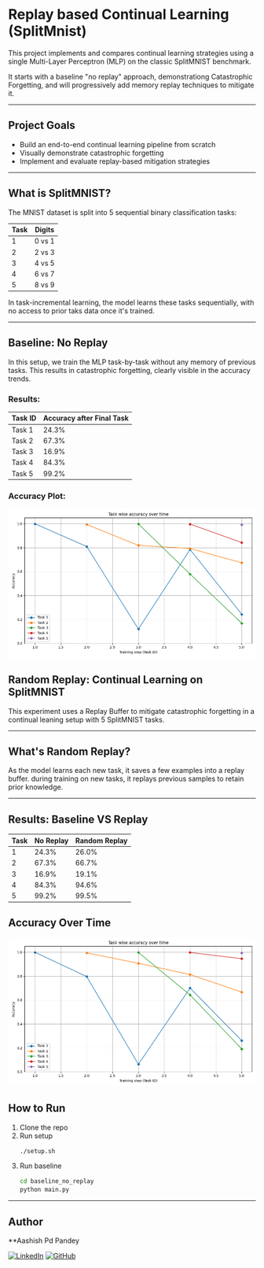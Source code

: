 # Replay based Continual Learning (SplitMnist)

This project implements and compares continual learning strategies using a single Multi-Layer Perceptron (MLP) on the classic SplitMNIST benchmark.

It starts with a baseline "no replay" approach, demonstrationg Catastrophic Forgetting, and will progressively add memory replay techniques to mitigate it.


-----

## Project Goals
- Build an end-to-end continual learning pipeline from scratch
- Visually demonstrate catastrophic forgetting
- Implement and evaluate replay-based mitigation strategies


------

## What is SplitMNIST?
The MNIST dataset is split into 5 sequential binary classification tasks:

| Task | Digits |
|------|--------|
| 1    | 0 vs 1 |
| 2    | 2 vs 3 |
| 3    | 4 vs 5 |
| 4    | 6 vs 7 |
| 5    | 8 vs 9 |

In task-incremental learning, the model learns these tasks sequentially, with no access to prior taks data once it's trained.

-----

## Baseline: No Replay

In this setup, we train the MLP task-by-task without any memory of previous tasks. This results in catastrophic forgetting, clearly visible in the accuracy trends.

### Results:

| Task ID | Accuracy after Final Task |
|---------|---------------------------|
| Task 1  | 24.3%                     |
| Task 2  | 67.3%                     |
| Task 3  | 16.9%                     |
| Task 4  | 84.3%                     |
| Task 5  | 99.2%                     |


### Accuracy Plot:

![Task-wise Accuracy Plot](/baseline_no_replay/results/accuracy_plot.png)


## Random Replay: Continual Learning on SplitMNIST
This experiment uses a Replay Buffer to mitigate catastrophic forgetting in a continual leaning setup with 5 SplitMNIST tasks.

-----

## What's Random Replay?
As the model learns each new task, it saves a few examples into a replay buffer. during training on new tasks, it replays previous samples to retain prior knowledge.

-----

## Results: Baseline VS Replay
| Task | No Replay | Random Replay |
|------|-----------|---------------|
| 1    | 24.3%     | 26.0%         |
| 2    | 67.3%     | 66.7%         |
| 3    | 16.9%     | 19.1%         |
| 4    | 84.3%     | 94.6%         |
| 5    | 99.2%     | 99.5%         |

## Accuracy Over Time
![Replay Accuracy](/random_replay/results/accuracy_plot.png)


## How to Run

1. Clone the repo
2. Run setup
    ```bash
    ./setup.sh

3. Run baseline
    ```bash
    cd baseline_no_replay
    python main.py

-----

## Author

**Aashish Pd Pandey

[![LinkedIn](https://img.shields.io/badge/LinkedIn-blue?style=flat&logo=linkedin&logoColor=white)](https://www.linkedin.com/in/aashish-prashad-pandey-02388a1a7/)
[![GitHub](https://img.shields.io/badge/GitHub-100000?style=flat&logo=github&logoColor=white)](https://github.com/aashish-pandey)

